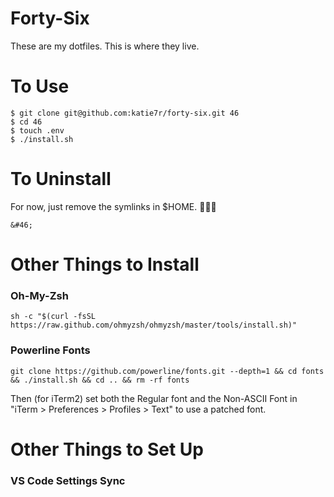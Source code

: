 # Forty-Six

These are my dotfiles. This is where they live.

# To Use

    $ git clone git@github.com:katie7r/forty-six.git 46
    $ cd 46
    $ touch .env
    $ ./install.sh

# To Uninstall

For now, just remove the symlinks in $HOME. 🤷🏻‍♀️

`&#46;`

# Other Things to Install

### Oh-My-Zsh
```sh -c "$(curl -fsSL https://raw.github.com/ohmyzsh/ohmyzsh/master/tools/install.sh)"```

### Powerline Fonts
```
git clone https://github.com/powerline/fonts.git --depth=1 && cd fonts && ./install.sh && cd .. && rm -rf fonts
```
Then (for iTerm2) set both the Regular font and the Non-ASCII Font in "iTerm > Preferences > Profiles > Text" to use a patched font.

# Other Things to Set Up

### VS Code Settings Sync

